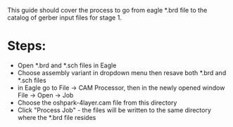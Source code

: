 This guide should cover the process to go from eagle *.brd file to the catalog of gerber input files for stage 1.

# Steps:
* Open *.brd and *.sch files in Eagle
* Choose assembly variant in dropdown menu then resave both *.brd and *.sch files
* in Eagle go to File -> CAM Processor, then in the newly opened window File ->  Open -> Job
* Choose the oshpark-4layer.cam file from this directory
* Click "Process Job" - the files will be written to the same directory where the *.brd file resides
